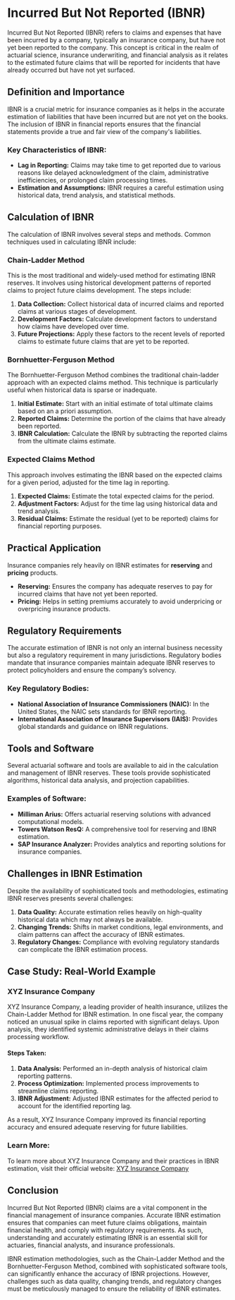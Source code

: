 # Incurred But Not Reported (IBNR)

Incurred But Not Reported (IBNR) refers to claims and expenses that have been incurred by a company, typically an insurance company, but have not yet been reported to the company. This concept is critical in the realm of actuarial science, insurance underwriting, and financial analysis as it relates to the estimated future claims that will be reported for incidents that have already occurred but have not yet surfaced.

## Definition and Importance

IBNR is a crucial metric for insurance companies as it helps in the accurate estimation of liabilities that have been incurred but are not yet on the books. The inclusion of IBNR in financial reports ensures that the financial statements provide a true and fair view of the company's liabilities.

### Key Characteristics of IBNR:

- **Lag in Reporting:** Claims may take time to get reported due to various reasons like delayed acknowledgment of the claim, administrative inefficiencies, or prolonged claim processing times.
- **Estimation and Assumptions:** IBNR requires a careful estimation using historical data, trend analysis, and statistical methods.

## Calculation of IBNR

The calculation of IBNR involves several steps and methods. Common techniques used in calculating IBNR include:

### Chain-Ladder Method

This is the most traditional and widely-used method for estimating IBNR reserves. It involves using historical development patterns of reported claims to project future claims development. The steps include:

1. **Data Collection:** Collect historical data of incurred claims and reported claims at various stages of development.
2. **Development Factors:** Calculate development factors to understand how claims have developed over time.
3. **Future Projections:** Apply these factors to the recent levels of reported claims to estimate future claims that are yet to be reported.

### Bornhuetter-Ferguson Method

The Bornhuetter-Ferguson Method combines the traditional chain-ladder approach with an expected claims method. This technique is particularly useful when historical data is sparse or inadequate.

1. **Initial Estimate:** Start with an initial estimate of total ultimate claims based on an a priori assumption.
2. **Reported Claims:** Determine the portion of the claims that have already been reported.
3. **IBNR Calculation:** Calculate the IBNR by subtracting the reported claims from the ultimate claims estimate.

### Expected Claims Method

This approach involves estimating the IBNR based on the expected claims for a given period, adjusted for the time lag in reporting.

1. **Expected Claims:** Estimate the total expected claims for the period.
2. **Adjustment Factors:** Adjust for the time lag using historical data and trend analysis.
3. **Residual Claims:** Estimate the residual (yet to be reported) claims for financial reporting purposes.

## Practical Application

Insurance companies rely heavily on IBNR estimates for **reserving** and **pricing** products.

- **Reserving:** Ensures the company has adequate reserves to pay for incurred claims that have not yet been reported.
- **Pricing:** Helps in setting premiums accurately to avoid underpricing or overpricing insurance products.

## Regulatory Requirements

The accurate estimation of IBNR is not only an internal business necessity but also a regulatory requirement in many jurisdictions. Regulatory bodies mandate that insurance companies maintain adequate IBNR reserves to protect policyholders and ensure the company’s solvency.

### Key Regulatory Bodies:

- **National Association of Insurance Commissioners (NAIC):** In the United States, the NAIC sets standards for IBNR reporting.
- **International Association of Insurance Supervisors (IAIS):** Provides global standards and guidance on IBNR regulations.

## Tools and Software

Several actuarial software and tools are available to aid in the calculation and management of IBNR reserves. These tools provide sophisticated algorithms, historical data analysis, and projection capabilities.

### Examples of Software:

- **Milliman Arius:** Offers actuarial reserving solutions with advanced computational models.
- **Towers Watson ResQ:** A comprehensive tool for reserving and IBNR estimation.
- **SAP Insurance Analyzer:** Provides analytics and reporting solutions for insurance companies.

## Challenges in IBNR Estimation

Despite the availability of sophisticated tools and methodologies, estimating IBNR reserves presents several challenges:

1. **Data Quality:** Accurate estimation relies heavily on high-quality historical data which may not always be available.
2. **Changing Trends:** Shifts in market conditions, legal environments, and claim patterns can affect the accuracy of IBNR estimates.
3. **Regulatory Changes:** Compliance with evolving regulatory standards can complicate the IBNR estimation process.

## Case Study: Real-World Example

### XYZ Insurance Company

XYZ Insurance Company, a leading provider of health insurance, utilizes the Chain-Ladder Method for IBNR estimation. In one fiscal year, the company noticed an unusual spike in claims reported with significant delays. Upon analysis, they identified systemic administrative delays in their claims processing workflow. 

#### Steps Taken:

1. **Data Analysis:** Performed an in-depth analysis of historical claim reporting patterns.
2. **Process Optimization:** Implemented process improvements to streamline claims reporting.
3. **IBNR Adjustment:** Adjusted IBNR estimates for the affected period to account for the identified reporting lag.

As a result, XYZ Insurance Company improved its financial reporting accuracy and ensured adequate reserving for future liabilities.

### Learn More:

To learn more about XYZ Insurance Company and their practices in IBNR estimation, visit their official website: [XYZ Insurance Company](http://www.xyzinsurance.com)

## Conclusion

Incurred But Not Reported (IBNR) claims are a vital component in the financial management of insurance companies. Accurate IBNR estimation ensures that companies can meet future claims obligations, maintain financial health, and comply with regulatory requirements. As such, understanding and accurately estimating IBNR is an essential skill for actuaries, financial analysts, and insurance professionals.

IBNR estimation methodologies, such as the Chain-Ladder Method and the Bornhuetter-Ferguson Method, combined with sophisticated software tools, can significantly enhance the accuracy of IBNR projections. However, challenges such as data quality, changing trends, and regulatory changes must be meticulously managed to ensure the reliability of IBNR estimates.